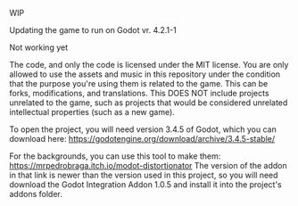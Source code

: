 WIP

Updating the game to run on Godot vr. 4.2.1-1

Not working yet

The code, and only the code is licensed under the MIT license. You are only allowed to use the assets and music in this repository under the condition that the purpose you're using them is related to the game. This can be forks, modifications, and translations. 
This DOES NOT include projects unrelated to the game, such as projects that would be considered unrelated intellectual properties (such as a new game).

To open the project, you will need version 3.4.5 of Godot, which you can download here: https://godotengine.org/download/archive/3.4.5-stable/

For the backgrounds, you can use this tool to make them: https://mrpedrobraga.itch.io/modot-distortionator
The version of the addon in that link is newer than the version used in this project, so you will need download the Godot Integration Addon 1.0.5 and install it into the project's addons folder.
